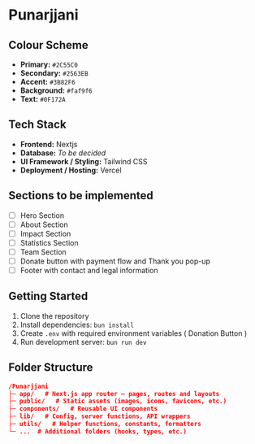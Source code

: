 # Punarjjani

## Colour Scheme

* **Primary:** `#2C55C0`   <!-- Softer royal blue -->
* **Secondary:** `#2563EB` <!-- Bright blue -->
* **Accent:** `#3B82F6`    <!-- Standard blue (medium) -->
* **Background:** `#faf9f6` <!-- Pure white -->
* **Text:** `#0F172A`      <!-- Deep navy/near-black -->

## Tech Stack

* **Frontend:** Nextjs
* **Database:** *To be decided*
* **UI Framework / Styling:** Tailwind CSS
* **Deployment / Hosting:** Vercel

## Sections to be implemented

- [ ] Hero Section
- [ ] About Section
- [ ] Impact Section
- [ ] Statistics Section
- [ ] Team Section
- [ ] Donate button with payment flow and Thank you pop-up
- [ ] Footer with contact and legal information

## Getting Started

1. Clone the repository
2. Install dependencies: `bun install`
3. Create `.env` with required environment variables ( Donation Button )
4. Run development server: `bun run dev`

## Folder Structure

```json
/Punarjjani
├─ app/   # Next.js app router — pages, routes and layouts
├─ public/   # Static assets (images, icons, favicons, etc.)
├─ components/   # Reusable UI components
├─ lib/   # Config, server functions, API wrappers
├─ utils/   # Helper functions, constants, formatters
└─ ...  # Additional folders (hooks, types, etc.)
```
